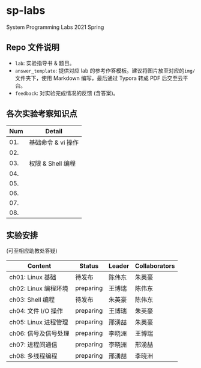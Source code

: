 # sp-labs

System Programming Labs 2021 Spring

## Repo 文件说明

- `lab`: 实验指导书 & 题目。
- `answer_template`: 提供对应 lab 的参考作答模板。建议将图片放至对应的`img/`文件夹下，使用 Markdown 编写，最后通过 Typora 转成 PDF 后交至云平台。
- `feedback`: 对实验完成情况的反馈 (含答案)。

## 各次实验考察知识点

| Num | Detail             |
| --- | ------------------ |
| 01. | 基础命令 & vi 操作 |
| 02. |                    |
| 03. | 权限 & Shell 编程  |
| 04. |                    |
| 05. |                    |
| 06. |                    |
| 07. |                    |
| 08. |                    |

## 实验安排

(可至相应助教处答疑)

| Content              | Status    | Leader | Collaborators |
| -------------------- | --------- | ------ | ------------- |
| ch01: Linux 基础     | 待发布    | 陈伟东 | 朱英豪        |
| ch02: Linux 编程环境 | preparing | 王博瑞 | 陈伟东        |
| ch03: Shell 编程     | 待发布    | 朱英豪 | 陈伟东        |
| ch04: 文件 I/O 操作  | preparing | 王博瑞 | 朱英豪        |
| ch05: Linux 进程管理 | preparing | 邢湧喆 | 朱英豪        |
| ch06: 信号及信号处理 | preparing | 李晓洲 | 王博瑞        |
| ch07: 进程间通信     | preparing | 李晓洲 | 邢湧喆        |
| ch08: 多线程编程     | preparing | 邢湧喆 | 李晓洲        |
